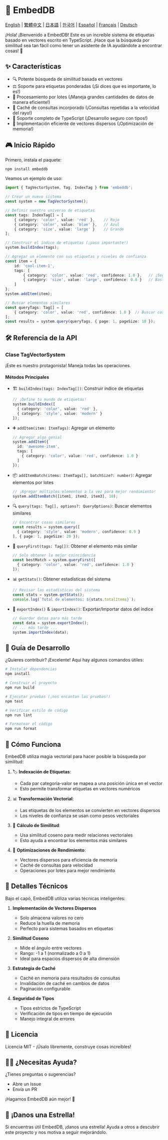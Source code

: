 # 🚀 EmbedDB

[English](README.md) | [繁體中文](README.zh-TW.md) | [日本語](README.ja.md) | [한국어](README.ko.md) | [Español](README.es.md) | [Français](README.fr.md) | [Deutsch](README.de.md)

¡Hola! ¡Bienvenido a EmbedDB! Este es un increíble sistema de etiquetas basado en vectores escrito en TypeScript. ¡Hace que la búsqueda por similitud sea tan fácil como tener un asistente de IA ayudándote a encontrar cosas! 🎯

## ✨ Características

- 🔍 Potente búsqueda de similitud basada en vectores
- ⚖️ Soporte para etiquetas ponderadas (¡Si dices que es importante, lo es!)
- 🚄 Procesamiento por lotes (¡Maneja grandes cantidades de datos de manera eficiente!)
- 💾 Caché de consultas incorporado (¡Consultas repetidas a la velocidad del rayo!)
- 📝 Soporte completo de TypeScript (¡Desarrollo seguro con tipos!)
- 🎯 Implementación eficiente de vectores dispersos (¡Optimización de memoria!)

## 🎮 Inicio Rápido

Primero, instala el paquete:
```bash
npm install embeddb
```

Veamos un ejemplo de uso:

```typescript
import { TagVectorSystem, Tag, IndexTag } from 'embeddb';

// Crear un nuevo sistema
const system = new TagVectorSystem();

// Definir nuestro universo de etiquetas
const tags: IndexTag[] = [
    { category: 'color', value: 'red' },    // Rojo
    { category: 'color', value: 'blue' },   // Azul
    { category: 'size', value: 'large' }    // Grande
];

// Construir el índice de etiquetas (¡paso importante!)
system.buildIndex(tags);

// Agregar un elemento con sus etiquetas y niveles de confianza
const item = {
    id: 'cool-item-1',
    tags: [
        { category: 'color', value: 'red', confidence: 1.0 },   // ¡Seguro que es rojo!
        { category: 'size', value: 'large', confidence: 0.8 }   // Bastante grande
    ]
};
system.addItem(item);

// Buscar elementos similares
const queryTags: Tag[] = [
    { category: 'color', value: 'red', confidence: 1.0 }  // Buscar cosas rojas
];
const results = system.query(queryTags, { page: 1, pageSize: 10 });
```

## 🛠 Referencia de la API

### Clase TagVectorSystem

¡Este es nuestro protagonista! Maneja todas las operaciones.

#### Métodos Principales

- 🏗 `buildIndex(tags: IndexTag[])`: Construir índice de etiquetas
  ```typescript
  // ¡Define tu mundo de etiquetas!
  system.buildIndex([
    { category: 'color', value: 'red' },
    { category: 'style', value: 'modern' }
  ]);
  ```

- ➕ `addItem(item: ItemTags)`: Agregar un elemento
  ```typescript
  // Agregar algo genial
  system.addItem({
    id: 'awesome-item',
    tags: [
      { category: 'color', value: 'red', confidence: 1.0 }
    ]
  });
  ```

- 📦 `addItemBatch(items: ItemTags[], batchSize?: number)`: Agregar elementos por lotes
  ```typescript
  // ¡Agregar múltiples elementos a la vez para mejor rendimiento!
  system.addItemBatch([item1, item2, item3], 10);
  ```

- 🔍 `query(tags: Tag[], options?: QueryOptions)`: Buscar elementos similares
  ```typescript
  // Encontrar cosas similares
  const results = system.query([
    { category: 'style', value: 'modern', confidence: 0.9 }
  ], { page: 1, pageSize: 20 });
  ```

- 🎯 `queryFirst(tags: Tag[])`: Obtener el elemento más similar
  ```typescript
  // Solo obtener la mejor coincidencia
  const bestMatch = system.queryFirst([
    { category: 'color', value: 'red', confidence: 1.0 }
  ]);
  ```

- 📊 `getStats()`: Obtener estadísticas del sistema
  ```typescript
  // Revisar las estadísticas del sistema
  const stats = system.getStats();
  console.log(`Total de elementos: ${stats.totalItems}`);
  ```

- 🔄 `exportIndex()` & `importIndex()`: Exportar/Importar datos del índice
  ```typescript
  // Guardar datos para más tarde
  const data = system.exportIndex();
  // ... más tarde ...
  system.importIndex(data);
  ```

## 🔧 Guía de Desarrollo

¿Quieres contribuir? ¡Excelente! Aquí hay algunos comandos útiles:

```bash
# Instalar dependencias
npm install

# Construir el proyecto
npm run build

# Ejecutar pruebas (¡nos encantan las pruebas!)
npm test

# Verificar estilo de código
npm run lint

# Formatear el código
npm run format
```

## 🤔 Cómo Funciona

EmbedDB utiliza magia vectorial para hacer posible la búsqueda por similitud:

1. 🏷 **Indexación de Etiquetas**:
   - Cada par categoría-valor se mapea a una posición única en el vector
   - Esto permite transformar etiquetas en vectores numéricos

2. 📊 **Transformación Vectorial**:
   - Las etiquetas de los elementos se convierten en vectores dispersos
   - Los niveles de confianza se usan como pesos vectoriales

3. 🎯 **Cálculo de Similitud**:
   - Usa similitud coseno para medir relaciones vectoriales
   - Esto ayuda a encontrar los elementos más similares

4. 🚀 **Optimizaciones de Rendimiento**:
   - Vectores dispersos para eficiencia de memoria
   - Caché de consultas para velocidad
   - Operaciones por lotes para mejor rendimiento

## 🧪 Detalles Técnicos

Bajo el capó, EmbedDB utiliza varias técnicas inteligentes:

1. **Implementación de Vectores Dispersos**
   - Solo almacena valores no cero
   - Reduce la huella de memoria
   - Perfecto para sistemas basados en etiquetas

2. **Similitud Coseno**
   - Mide el ángulo entre vectores
   - Rango: -1 a 1 (normalizado a 0 a 1)
   - Ideal para espacios dispersos de alta dimensión

3. **Estrategia de Caché**
   - Caché en memoria para resultados de consultas
   - Invalidación de caché en cambios de datos
   - Paginación configurable

4. **Seguridad de Tipos**
   - Tipos estrictos de TypeScript
   - Verificación de tipos en tiempo de ejecución
   - Manejo integral de errores

## 📝 Licencia

Licencia MIT - ¡Úsalo libremente, construye cosas increíbles!

## 🙋‍♂️ ¿Necesitas Ayuda?

¿Tienes preguntas o sugerencias?
- Abre un Issue
- Envía un PR

¡Hagamos EmbedDB aún mejor! 🌟

## 🌟 ¡Danos una Estrella!

Si encuentras útil EmbedDB, ¡danos una estrella! Ayuda a otros a descubrir este proyecto y nos motiva a seguir mejorándolo.
